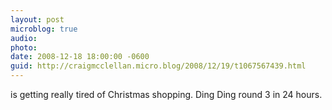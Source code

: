 ```yaml
---
layout: post
microblog: true
audio: 
photo: 
date: 2008-12-18 18:00:00 -0600
guid: http://craigmcclellan.micro.blog/2008/12/19/t1067567439.html
---
```

is getting really tired of Christmas shopping. Ding Ding round 3 in 24 hours.
